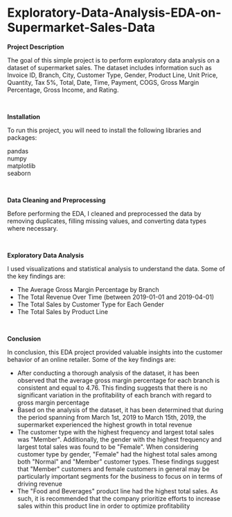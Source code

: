 # Exploratory-Data-Analysis-EDA-on-Supermarket-Sales-Data

<b> Project Description </b>

The goal of this simple project is to perform exploratory data analysis on a dataset of supermarket sales. The dataset includes information such as Invoice ID, Branch, City, Customer Type, Gender, Product Line, Unit Price, Quantity, Tax 5%, Total, Date, Time, Payment, COGS, Gross Margin Percentage, Gross Income, and Rating.

<br />

<b> Installation </b>

To run this project, you will need to install the following libraries and packages:

pandas <br>
numpy <br>
matplotlib <br>
seaborn

<br />

<b> Data Cleaning and Preprocessing </b>

Before performing the EDA, I cleaned and preprocessed the data by removing duplicates, filling missing values, and converting data types where necessary.

<br />

<b> Exploratory Data Analysis </b>

I used visualizations and statistical analysis to understand the data. Some of the key findings are:

- The Average Gross Margin Percentage by Branch <br>
- The Total Revenue Over Time (between 2019-01-01 and 2019-04-01) <br>
- The Total Sales by Customer Type for Each Gender <br>
- The Total Sales by Product Line

<br />

<b> Conclusion </b>

In conclusion, this EDA project provided valuable insights into the customer behavior of an online retailer. Some of the key findings are:

- After conducting a thorough analysis of the dataset, it has been observed that the average gross margin percentage for each branch is consistent and equal to 4.76. This finding suggests that there is no significant variation in the profitability of each branch with regard to gross margin percentage <br>
- Based on the analysis of the dataset, it has been determined that during the period spanning from March 1st, 2019 to March 15th, 2019, the supermarket experienced the highest growth in total revenue <br>
- The customer type with the highest frequency and largest total sales was "Member". Additionally, the gender with the highest frequency and largest total sales was found to be "Female". When considering customer type by gender, "Female" had the highest total sales among both "Normal" and "Member" customer types. These findings suggest that "Member" customers and female customers in general may be particularly important segments for the business to focus on in terms of driving revenue <br>
- The "Food and Beverages" product line had the highest total sales. As such, it is recommended that the company prioritize efforts to increase sales within this product line in order to optimize profitability
